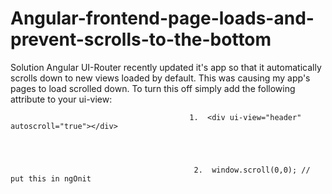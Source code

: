 # Angular-frontend-page-loads-and-prevent-scrolls-to-the-bottom





Solution
Angular UI-Router recently updated it's app so that it automatically scrolls down to new views loaded by default. This was causing my app's pages to load scrolled down. To turn this off simply add the following attribute to your ui-view:

                                            1.  <div ui-view="header" autoscroll="true"></div>
                                            
                                            
                                            
                                            
                                             2.  window.scroll(0,0); // put this in ngOnit
                                              
                                              
